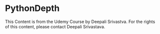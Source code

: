 # PythonDepth
This Content is from the Udemy Course by Deepali Srivastva.
For the rights of this content, please contact Deepali Srivastava.
